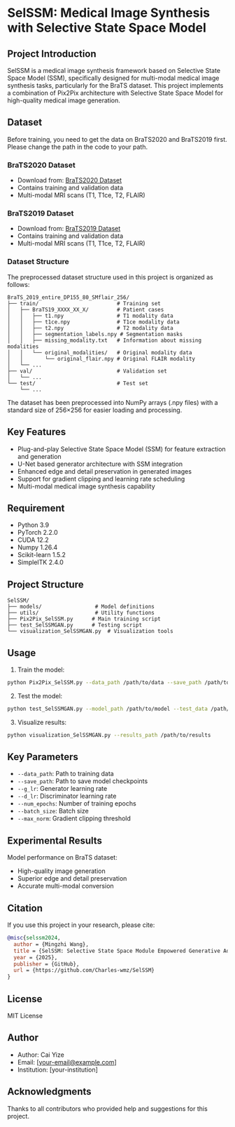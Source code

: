 # SelSSM: Medical Image Synthesis with Selective State Space Model

## Project Introduction
SelSSM is a medical image synthesis framework based on Selective State Space Model (SSM), specifically designed for multi-modal medical image synthesis tasks, particularly for the BraTS dataset. This project implements a combination of Pix2Pix architecture with Selective State Space Model for high-quality medical image generation.

## Dataset
Before training, you need to get the data on BraTS2020 and BraTS2019 first. Please change the path in the code to your path.

### BraTS2020 Dataset
- Download from: [BraTS2020 Dataset](https://www.kaggle.com/datasets/awsaf49/brats20-dataset-training-validation)
- Contains training and validation data
- Multi-modal MRI scans (T1, T1ce, T2, FLAIR)

### BraTS2019 Dataset
- Download from: [BraTS2019 Dataset](https://www.kaggle.com/datasets/aryashah2k/brain-tumor-segmentation-brats-2019)
- Contains training and validation data
- Multi-modal MRI scans (T1, T1ce, T2, FLAIR)

### Dataset Structure
The preprocessed dataset structure used in this project is organized as follows:
```
BraTS_2019_entire_DP155_80_SMflair_256/
├── train/                         # Training set
│   ├── BraTS19_XXXX_XX_X/         # Patient cases
│   │   ├── t1.npy                 # T1 modality data
│   │   ├── t1ce.npy               # T1ce modality data
│   │   ├── t2.npy                 # T2 modality data
│   │   ├── segmentation_labels.npy # Segmentation masks
│   │   ├── missing_modality.txt   # Information about missing modalities
│   │   └── original_modalities/   # Original modality data
│   │       └── original_flair.npy # Original FLAIR modality
│   └── ...
├── val/                           # Validation set
│   └── ...
└── test/                          # Test set
    └── ...
```

The dataset has been preprocessed into NumPy arrays (.npy files) with a standard size of 256×256 for easier loading and processing.

## Key Features
- Plug-and-play Selective State Space Model (SSM) for feature extraction and generation
- U-Net based generator architecture with SSM integration
- Enhanced edge and detail preservation in generated images
- Support for gradient clipping and learning rate scheduling
- Multi-modal medical image synthesis capability

## Requirement
- Python 3.9
- PyTorch 2.2.0
- CUDA 12.2
- Numpy 1.26.4
- Scikit-learn 1.5.2
- SimpleITK 2.4.0

## Project Structure
```
SelSSM/
├── models/                 # Model definitions
├── utils/                  # Utility functions
├── Pix2Pix_SelSSM.py      # Main training script
├── test_SelSSMGAN.py      # Testing script
└── visualization_SelSSMGAN.py  # Visualization tools
```

## Usage
1. Train the model:
```bash
python Pix2Pix_SelSSM.py --data_path /path/to/data --save_path /path/to/save
```

2. Test the model:
```bash
python test_SelSSMGAN.py --model_path /path/to/model --test_data /path/to/test_data
```

3. Visualize results:
```bash
python visualization_SelSSMGAN.py --results_path /path/to/results
```

## Key Parameters
- `--data_path`: Path to training data
- `--save_path`: Path to save model checkpoints
- `--g_lr`: Generator learning rate
- `--d_lr`: Discriminator learning rate
- `--num_epochs`: Number of training epochs
- `--batch_size`: Batch size
- `--max_norm`: Gradient clipping threshold

## Experimental Results
Model performance on BraTS dataset:
- High-quality image generation
- Superior edge and detail preservation
- Accurate multi-modal conversion

## Citation
If you use this project in your research, please cite:
```bibtex
@misc{selssm2024,
  author = {Mingzhi Wang},
  title = {SelSSM: Selective State Space Module Empowered Generative Adversarial Networks for Multi-modal MR Image Synthesis},
  year = {2025},
  publisher = {GitHub},
  url = {https://github.com/Charles-wmz/SelSSM}
}
```

## License
MIT License

## Author
- Author: Cai Yize
- Email: [your-email@example.com]
- Institution: [your-institution]

## Acknowledgments
Thanks to all contributors who provided help and suggestions for this project. 